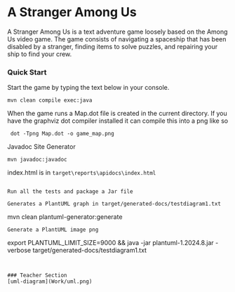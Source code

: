 # A Stranger Among Us

A Stranger Among Us is a text adventure game loosely based on the Among Us video game. The game consists of navigating a spaceship that has been disabled by a stranger, finding items to solve puzzles, and repairing your ship to find your crew.

### Quick Start

Start the game by typing the text below in your console.

```
mvn clean compile exec:java  
```
When the game runs a Map.dot file is created in the current directory.
If you have the graphviz dot compiler installed it can compile this into a png like so

```
 dot -Tpng Map.dot -o game_map.png   
```

Javadoc Site Generator
```
mvn javadoc:javadoc
```
index.html is in `target\reports\apidocs\index.html`
```

Run all the tests and package a Jar file

Generates a PlantUML graph in target/generated-docs/testdiagram1.txt
```
mvn clean plantuml-generator:generate    
```
Generate a PlantUML image png
```
export PLANTUML_LIMIT_SIZE=9000 && java -jar plantuml-1.2024.8.jar -verbose target/generated-docs/testdiagram1.txt
```


### Teacher Section
[uml-diagram](Work/uml.png)



